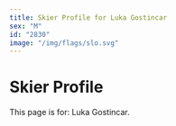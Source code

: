```yaml
---
title: Skier Profile for Luka Gostincar
sex: "M"
id: "2830"
image: "/img/flags/slo.svg" 
---
```


# Skier Profile

This page is for: Luka Gostincar.
    
